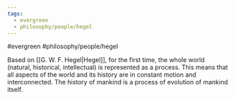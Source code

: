 ```yaml
---
tags:
  - evergreen
  - philosophy/people/hegel
---
```

#evergreen #philosophy/people/hegel 

Based on [[G. W. F. Hegel|Hegel]], for the first time, the whole world (natural, historical, intellectual) is represented as a process. This means that all aspects of the world and its history are in constant motion and interconnected. The history of mankind is a process of evolution of mankind itself. 
